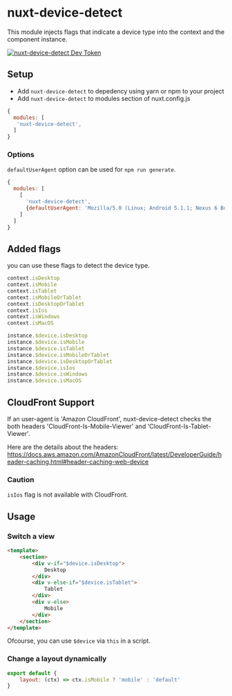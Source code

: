 # nuxt-device-detect

This module injects flags that indicate a device type into the context and the component instance.

[![nuxt-device-detect Dev Token](https://badge.devtoken.rocks/nuxt-device-detect)](https://devtoken.rocks/package/nuxt-device-detect)

## Setup

 - Add `nuxt-device-detect` to depedency using yarn or npm to your project
 - Add `nuxt-device-detect` to modules section of nuxt.config.js

```js
{
  modules: [
   'nuxt-device-detect',
  ]
}
```

### Options

`defaultUserAgent` option can be used for `npm run generate`.

```js
{
  modules: [
    [
      'nuxt-device-detect',
      {defaultUserAgent: 'Mozilla/5.0 (Linux; Android 5.1.1; Nexus 6 Build/LYZ28E) AppleWebKit/537.36 (KHTML, like Gecko) Chrome/64.0.3282.39 Mobile Safari/537.36'}
    ]
  ]
}
```

## Added flags

you can use these flags to detect the device type.

```js
context.isDesktop
context.isMobile
context.isTablet
context.isMobileOrTablet
context.isDesktopOrTablet
context.isIos
context.isWindows
context.isMacOS

instance.$device.isDesktop
instance.$device.isMobile
instance.$device.isTablet
instance.$device.isMobileOrTablet
instance.$device.isDesktopOrTablet
instance.$device.isIos
instance.$device.isWindows
instance.$device.isMacOS
```

## CloudFront Support

If an user-agent is 'Amazon CloudFront', nuxt-device-detect checks
the both headers 'CloudFront-Is-Mobile-Viewer' and 'CloudFront-Is-Tablet-Viewer'.

Here are the details about the headers:
https://docs.aws.amazon.com/AmazonCloudFront/latest/DeveloperGuide/header-caching.html#header-caching-web-device

### Caution

`isIos` flag is not available with CloudFront.

## Usage

### Switch a view

```html
<template>
	<section>
		<div v-if="$device.isDesktop">
			Desktop
		</div>
		<div v-else-if="$device.isTablet">
			Tablet
		</div>
		<div v-else>
			Mobile
		</div>
	</section>
</template>
```

Ofcourse, you can use `$device` via `this` in a script.

### Change a layout dynamically

```js
export default {
	layout: (ctx) => ctx.isMobile ? 'mobile' : 'default'
}
```


